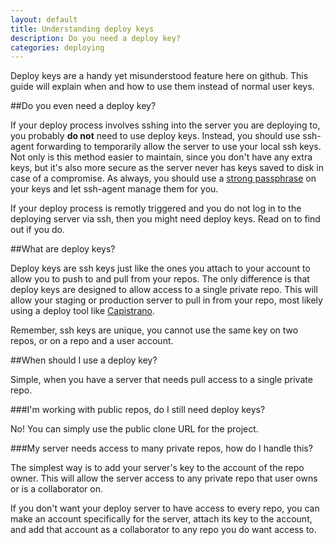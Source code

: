```yaml
---
layout: default
title: Understanding deploy keys
description: Do you need a deploy key?
categories: deploying
---
```


Deploy keys are a handy yet misunderstood feature here on github.  This guide will explain when and how to use them instead of normal user keys.

##Do you even need a deploy key?

If your deploy process involves sshing into the server you are deploying to, you probably **do not** need to use deploy keys.  Instead, you should use ssh-agent forwarding to temporarily allow the server to use your local ssh keys.  Not only is this method easier to maintain, since you don't have any extra keys, but it's also more secure as the server never has keys saved to disk in case of a compromise.  As always, you should use a [strong passphrase](/working-with-key-passphrases/) on your keys and let ssh-agent manage them for you.

If your deploy process is remotly triggered and you do not log in to the deploying server via ssh, then you might need deploy keys.  Read on to find out if you do.

##What are deploy keys?

Deploy keys are ssh keys just like the ones you attach to your account to allow you to push to and pull from your repos.  The only difference is that deploy keys are designed to allow access to a single private repo.  This will allow your staging or production server to pull in from your repo, most likely using a deploy tool like [Capistrano](http://www.capify.org/).

Remember, ssh keys are unique, you cannot use the same key on two repos, or on a repo and a user account.

##When should I use a deploy key?

Simple, when you have a server that needs pull access to a single private repo.

###I'm working with public repos, do I still need deploy keys?

No!  You can simply use the public clone URL for the project.

###My server needs access to many private repos, how do I handle this?

The simplest way is to add your server's key to the account of the repo owner.  This will allow the server access to any private repo that user owns or is a collaborator on.

If you don't want your deploy server to have access to every repo, you can make an account specifically for the server, attach its key to the account, and add that account as a collaborator to any repo you do want access to.
